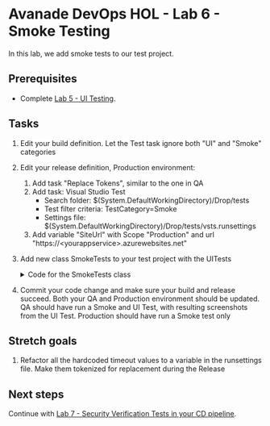 # Avanade DevOps HOL - Lab 6 - Smoke Testing

In this lab, we add smoke tests to our test project.

## Prerequisites

- Complete [Lab 5 - UI Testing](lab-5-ui-testing.md).

## Tasks

1. Edit your build definition. Let the Test task ignore both "UI" and "Smoke" categories

1. Edit your release definition, Production environment:
    1. Add task "Replace Tokens", similar to the one in QA
    1. Add task: Visual Studio Test
        - Search folder: $(System.DefaultWorkingDirectory)/Drop/tests
        - Test filter criteria: TestCategory=Smoke
        - Settings file: $(System.DefaultWorkingDirectory)/Drop/tests/vsts.runsettings
    1. Add variable "SiteUrl" with Scope "Production" and url "https://\<yourappservice\>.azurewebsites.net"

1. Add new class SmokeTests to your test project with the UITests
    <details><summary>Code for the SmokeTests class</summary>

    ```csharp
    [TestClass]
    public class SmokeTests
    {
        public TestContext TestContext { get; set; }

        private string _siteUrl;
        private int _timeout;

        [TestInitialize()]
        public void MyTestInitialize()
        {
            if (TestContext.Properties.Contains("siteUrl"))
            {
                _siteUrl = TestContext.Properties["siteUrl"].ToString();
            }

            _timeout = 60000;
        }

        [TestMethod]
        [TestCategory("Smoke")]
        public void ValidateSiteIsAvailable()
        {
            try
            {
                var request = WebRequest.CreateHttp(_siteUrl);
                request.Timeout = _timeout;
                request.ReadWriteTimeout = _timeout;
                using (var response = (HttpWebResponse)request.GetResponse())
                {
                    // Assert
                    Assert.AreEqual(HttpStatusCode.OK, response.StatusCode);
                }
            }
            catch (Exception ex)
            {
                Console.WriteLine("Exception: {0}", ex.Message);
                Assert.Fail(ex.Message);
            }
        }
    }
    ```
    </details>

1. Commit your code change and make sure your build and release succeed. Both your QA and Production environment should be updated. QA should have run a Smoke and UI Test, with resulting screenshots from the UI Test. Production should have run a Smoke test only

## Stretch goals

1. Refactor all the hardcoded timeout values to a variable in the runsettings file. Make them tokenized for replacement during the Release

## Next steps

Continue with [Lab 7 - Security Verification Tests in your CD pipeline](lab-7-security-verification-tests.md).